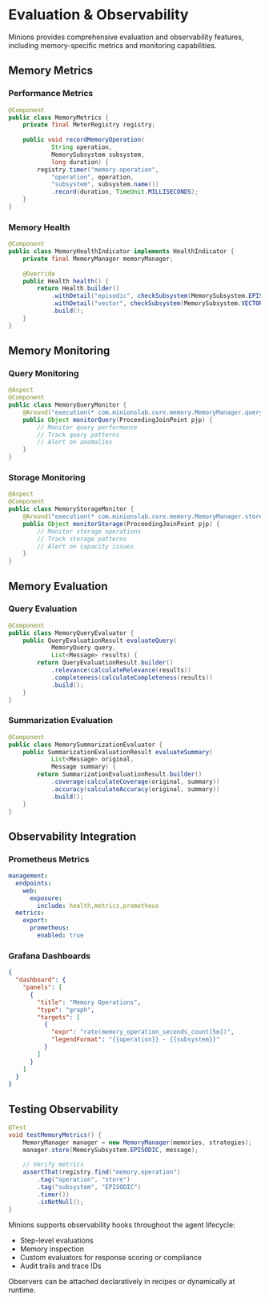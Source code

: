# Evaluation & Observability

Minions provides comprehensive evaluation and observability features, including memory-specific metrics and monitoring capabilities.

## Memory Metrics

### Performance Metrics

```java
@Component
public class MemoryMetrics {
    private final MeterRegistry registry;
    
    public void recordMemoryOperation(
            String operation,
            MemorySubsystem subsystem,
            long duration) {
        registry.timer("memory.operation", 
            "operation", operation,
            "subsystem", subsystem.name())
            .record(duration, TimeUnit.MILLISECONDS);
    }
}
```

### Memory Health

```java
@Component
public class MemoryHealthIndicator implements HealthIndicator {
    private final MemoryManager memoryManager;
    
    @Override
    public Health health() {
        return Health.builder()
            .withDetail("episodic", checkSubsystem(MemorySubsystem.EPISODIC))
            .withDetail("vector", checkSubsystem(MemorySubsystem.VECTOR))
            .build();
    }
}
```

## Memory Monitoring

### Query Monitoring

```java
@Aspect
@Component
public class MemoryQueryMonitor {
    @Around("execution(* com.minionslab.core.memory.MemoryManager.query(..))")
    public Object monitorQuery(ProceedingJoinPoint pjp) {
        // Monitor query performance
        // Track query patterns
        // Alert on anomalies
    }
}
```

### Storage Monitoring

```java
@Aspect
@Component
public class MemoryStorageMonitor {
    @Around("execution(* com.minionslab.core.memory.MemoryManager.store(..))")
    public Object monitorStorage(ProceedingJoinPoint pjp) {
        // Monitor storage operations
        // Track storage patterns
        // Alert on capacity issues
    }
}
```

## Memory Evaluation

### Query Evaluation

```java
@Component
public class MemoryQueryEvaluator {
    public QueryEvaluationResult evaluateQuery(
            MemoryQuery query,
            List<Message> results) {
        return QueryEvaluationResult.builder()
            .relevance(calculateRelevance(results))
            .completeness(calculateCompleteness(results))
            .build();
    }
}
```

### Summarization Evaluation

```java
@Component
public class MemorySummarizationEvaluator {
    public SummarizationEvaluationResult evaluateSummary(
            List<Message> original,
            Message summary) {
        return SummarizationEvaluationResult.builder()
            .coverage(calculateCoverage(original, summary))
            .accuracy(calculateAccuracy(original, summary))
            .build();
    }
}
```

## Observability Integration

### Prometheus Metrics

```yaml
management:
  endpoints:
    web:
      exposure:
        include: health,metrics,prometheus
  metrics:
    export:
      prometheus:
        enabled: true
```

### Grafana Dashboards

```json
{
  "dashboard": {
    "panels": [
      {
        "title": "Memory Operations",
        "type": "graph",
        "targets": [
          {
            "expr": "rate(memory_operation_seconds_count[5m])",
            "legendFormat": "{{operation}} - {{subsystem}}"
          }
        ]
      }
    ]
  }
}
```

## Testing Observability

```java
@Test
void testMemoryMetrics() {
    MemoryManager manager = new MemoryManager(memories, strategies);
    manager.store(MemorySubsystem.EPISODIC, message);
    
    // Verify metrics
    assertThat(registry.find("memory.operation")
        .tag("operation", "store")
        .tag("subsystem", "EPISODIC")
        .timer())
        .isNotNull();
}
```

Minions supports observability hooks throughout the agent lifecycle:

- Step-level evaluations
- Memory inspection
- Custom evaluators for response scoring or compliance
- Audit trails and trace IDs

Observers can be attached declaratively in recipes or dynamically at runtime.